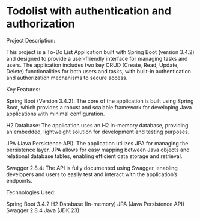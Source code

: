 # Todolist with authentication and authorization

Project Description:

This project is a To-Do List Application built with Spring Boot (version 3.4.2) and designed to provide a 
user-friendly interface for managing tasks and users. The application includes two key CRUD (Create, Read, 
Update, Delete) functionalities for both users and tasks, with built-in authentication and authorization 
mechanisms to secure access.

Key Features:

Spring Boot (Version 3.4.2): The core of the application is built using Spring Boot, which provides a robust and 
scalable framework for developing Java applications with minimal configuration. 

H2 Database: The application uses an H2 in-memory database, providing an embedded, lightweight solution for 
development and testing purposes.

JPA (Java Persistence API): The application utilizes JPA for managing the persistence layer. JPA allows for 
easy mapping between Java objects and relational database tables, enabling efficient data storage and 
retrieval. 

Swagger 2.8.4: The API is fully documented using Swagger, enabling developers and users to easily test and 
interact with the application’s endpoints. 


Technologies Used:

Spring Boot 3.4.2
H2 Database (In-memory)
JPA (Java Persistence API)
Swagger 2.8.4
Java (JDK 23)
